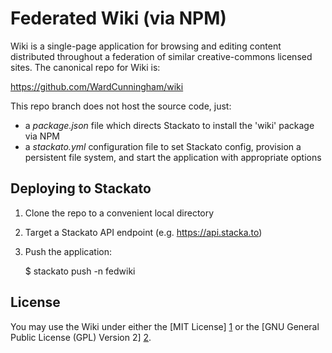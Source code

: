 Federated Wiki (via NPM)
========================

Wiki is a single-page application for browsing and editing content distributed throughout a federation of similar creative-commons licensed sites.  The canonical repo for Wiki is: 

  https://github.com/WardCunningham/wiki 

This repo branch does not host the source code, just:
 * a *package.json* file which directs Stackato to install the 'wiki' package via NPM 
 * a *stackato.yml* configuration file to set Stackato config, provision a persistent file system, and start the application with appropriate options
 
Deploying to Stackato
---------------------

1. Clone the repo to a convenient local directory
2. Target a Stackato API endpoint (e.g. https://api.stacka.to)
3. Push the application:

    $ stackato push -n fedwiki


License
-------

You may use the Wiki under either the [MIT License] [1] or the [GNU General Public License (GPL) Version 2] [2].

  [1]: https://github.com/WardCunningham/wiki/blob/master/mit-license.txt
  [2]: https://github.com/WardCunningham/wiki/blob/master/gpl-license.txt
